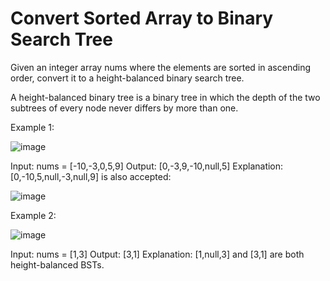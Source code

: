 # Convert Sorted Array to Binary Search Tree

Given an integer array nums where the elements are sorted in ascending order, convert it to a height-balanced binary search tree.

A height-balanced binary tree is a binary tree in which the depth of the two subtrees of every node never differs by more than one.

 

Example 1:

![image](https://user-images.githubusercontent.com/87473469/183924814-a20e7672-1ad6-4b9a-b07b-db53177884ed.png)


Input: nums = [-10,-3,0,5,9]
Output: [0,-3,9,-10,null,5]
Explanation: [0,-10,5,null,-3,null,9] is also accepted:

![image](https://user-images.githubusercontent.com/87473469/183924861-ce739336-7313-4a4d-974a-78e879b837bc.png)

Example 2:

![image](https://user-images.githubusercontent.com/87473469/183924889-9e73fcd2-c63a-4582-a03a-d519f0277fec.png)


Input: nums = [1,3]
Output: [3,1]
Explanation: [1,null,3] and [3,1] are both height-balanced BSTs.
